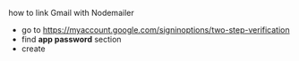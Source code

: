 how to link Gmail with Nodemailer

- go to https://myaccount.google.com/signinoptions/two-step-verification
- find **app password** section
- create 
